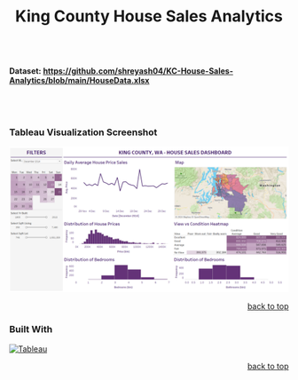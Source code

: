 <a name="readme-top"></a>

<h1 align="center">King County House Sales Analytics</h1>

<br></br>
#### Dataset: https://github.com/shreyash04/KC-House-Sales-Analytics/blob/main/HouseData.xlsx
<br></br>
### Tableau Visualization Screenshot
<img src="https://github.com/shreyash04/KC-House-Sales-Analytics/blob/main/King%20County%20House%20Sales%20Analysis.png">

<p align="right"><a href="#readme-top">back to top</a></p>

### Built With
[![Tableau][tableau-logo]][tableau-url]

[tableau-logo]: https://img.icons8.com/color/48/tableau-software.png
[tableau-url]: https://www.tableau.com

<p align="right"><a href="#readme-top">back to top</a></p>

